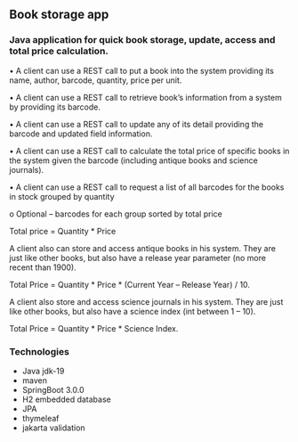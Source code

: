 ## Book storage app

### Java application for quick book storage, update, access and total price calculation.

• A client can use a REST call to put a book into the system providing its name, author, barcode, quantity, price per unit.

• A client can use a REST call to retrieve book’s information from a system by providing its barcode.

• A client can use a REST call to update any of its detail providing the barcode and updated field information.

• A client can use a REST call to calculate the total price of specific books in the system given the barcode (including antique books and science journals).

• A client can use a REST call to request a list of all barcodes for the books in stock grouped by quantity

o Optional – barcodes for each group sorted by total price

Total price = Quantity * Price

A client also can store and access antique books in his system. They are just like other books, but also have a release year parameter (no more recent than 1900).

Total Price = Quantity * Price * (Current Year – Release Year) / 10.


A client also store and access science journals in his system. They are just like other books, but also have a science index (int between 1 – 10).

Total Price = Quantity * Price * Science Index.

### Technologies
- Java jdk-19
- maven
- SpringBoot 3.0.0
- H2 embedded database
- JPA
- thymeleaf
- jakarta validation

